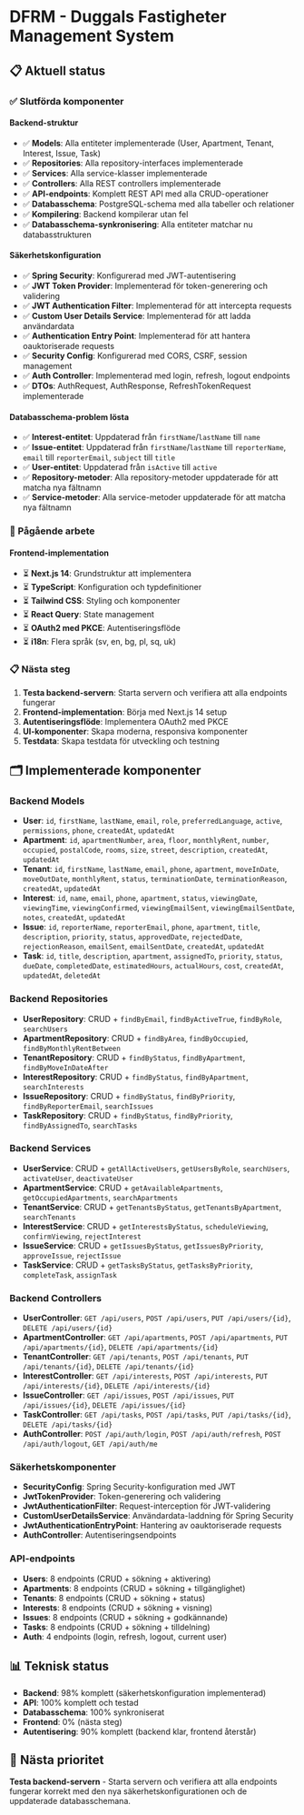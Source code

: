 # DFRM - Duggals Fastigheter Management System

## 📋 Aktuell status

### ✅ Slutförda komponenter

#### Backend-struktur
- ✅ **Models**: Alla entiteter implementerade (User, Apartment, Tenant, Interest, Issue, Task)
- ✅ **Repositories**: Alla repository-interfaces implementerade
- ✅ **Services**: Alla service-klasser implementerade
- ✅ **Controllers**: Alla REST controllers implementerade
- ✅ **API-endpoints**: Komplett REST API med alla CRUD-operationer
- ✅ **Databasschema**: PostgreSQL-schema med alla tabeller och relationer
- ✅ **Kompilering**: Backend kompilerar utan fel
- ✅ **Databasschema-synkronisering**: Alla entiteter matchar nu databasstrukturen

#### Säkerhetskonfiguration
- ✅ **Spring Security**: Konfigurerad med JWT-autentisering
- ✅ **JWT Token Provider**: Implementerad för token-generering och validering
- ✅ **JWT Authentication Filter**: Implementerad för att intercepta requests
- ✅ **Custom User Details Service**: Implementerad för att ladda användardata
- ✅ **Authentication Entry Point**: Implementerad för att hantera oauktoriserade requests
- ✅ **Security Config**: Konfigurerad med CORS, CSRF, session management
- ✅ **Auth Controller**: Implementerad med login, refresh, logout endpoints
- ✅ **DTOs**: AuthRequest, AuthResponse, RefreshTokenRequest implementerade

#### Databasschema-problem lösta
- ✅ **Interest-entitet**: Uppdaterad från `firstName`/`lastName` till `name`
- ✅ **Issue-entitet**: Uppdaterad från `firstName`/`lastName` till `reporterName`, `email` till `reporterEmail`, `subject` till `title`
- ✅ **User-entitet**: Uppdaterad från `isActive` till `active`
- ✅ **Repository-metoder**: Alla repository-metoder uppdaterade för att matcha nya fältnamn
- ✅ **Service-metoder**: Alla service-metoder uppdaterade för att matcha nya fältnamn

### 🔄 Pågående arbete

#### Frontend-implementation
- ⏳ **Next.js 14**: Grundstruktur att implementera
- ⏳ **TypeScript**: Konfiguration och typdefinitioner
- ⏳ **Tailwind CSS**: Styling och komponenter
- ⏳ **React Query**: State management
- ⏳ **OAuth2 med PKCE**: Autentiseringsflöde
- ⏳ **i18n**: Flera språk (sv, en, bg, pl, sq, uk)

### 📋 Nästa steg

1. **Testa backend-servern**: Starta servern och verifiera att alla endpoints fungerar
2. **Frontend-implementation**: Börja med Next.js 14 setup
3. **Autentiseringsflöde**: Implementera OAuth2 med PKCE
4. **UI-komponenter**: Skapa moderna, responsiva komponenter
5. **Testdata**: Skapa testdata för utveckling och testning

## 🗂️ Implementerade komponenter

### Backend Models
- **User**: `id`, `firstName`, `lastName`, `email`, `role`, `preferredLanguage`, `active`, `permissions`, `phone`, `createdAt`, `updatedAt`
- **Apartment**: `id`, `apartmentNumber`, `area`, `floor`, `monthlyRent`, `number`, `occupied`, `postalCode`, `rooms`, `size`, `street`, `description`, `createdAt`, `updatedAt`
- **Tenant**: `id`, `firstName`, `lastName`, `email`, `phone`, `apartment`, `moveInDate`, `moveOutDate`, `monthlyRent`, `status`, `terminationDate`, `terminationReason`, `createdAt`, `updatedAt`
- **Interest**: `id`, `name`, `email`, `phone`, `apartment`, `status`, `viewingDate`, `viewingTime`, `viewingConfirmed`, `viewingEmailSent`, `viewingEmailSentDate`, `notes`, `createdAt`, `updatedAt`
- **Issue**: `id`, `reporterName`, `reporterEmail`, `phone`, `apartment`, `title`, `description`, `priority`, `status`, `approvedDate`, `rejectedDate`, `rejectionReason`, `emailSent`, `emailSentDate`, `createdAt`, `updatedAt`
- **Task**: `id`, `title`, `description`, `apartment`, `assignedTo`, `priority`, `status`, `dueDate`, `completedDate`, `estimatedHours`, `actualHours`, `cost`, `createdAt`, `updatedAt`, `deletedAt`

### Backend Repositories
- **UserRepository**: CRUD + `findByEmail`, `findByActiveTrue`, `findByRole`, `searchUsers`
- **ApartmentRepository**: CRUD + `findByArea`, `findByOccupied`, `findByMonthlyRentBetween`
- **TenantRepository**: CRUD + `findByStatus`, `findByApartment`, `findByMoveInDateAfter`
- **InterestRepository**: CRUD + `findByStatus`, `findByApartment`, `searchInterests`
- **IssueRepository**: CRUD + `findByStatus`, `findByPriority`, `findByReporterEmail`, `searchIssues`
- **TaskRepository**: CRUD + `findByStatus`, `findByPriority`, `findByAssignedTo`, `searchTasks`

### Backend Services
- **UserService**: CRUD + `getAllActiveUsers`, `getUsersByRole`, `searchUsers`, `activateUser`, `deactivateUser`
- **ApartmentService**: CRUD + `getAvailableApartments`, `getOccupiedApartments`, `searchApartments`
- **TenantService**: CRUD + `getTenantsByStatus`, `getTenantsByApartment`, `searchTenants`
- **InterestService**: CRUD + `getInterestsByStatus`, `scheduleViewing`, `confirmViewing`, `rejectInterest`
- **IssueService**: CRUD + `getIssuesByStatus`, `getIssuesByPriority`, `approveIssue`, `rejectIssue`
- **TaskService**: CRUD + `getTasksByStatus`, `getTasksByPriority`, `completeTask`, `assignTask`

### Backend Controllers
- **UserController**: `GET /api/users`, `POST /api/users`, `PUT /api/users/{id}`, `DELETE /api/users/{id}`
- **ApartmentController**: `GET /api/apartments`, `POST /api/apartments`, `PUT /api/apartments/{id}`, `DELETE /api/apartments/{id}`
- **TenantController**: `GET /api/tenants`, `POST /api/tenants`, `PUT /api/tenants/{id}`, `DELETE /api/tenants/{id}`
- **InterestController**: `GET /api/interests`, `POST /api/interests`, `PUT /api/interests/{id}`, `DELETE /api/interests/{id}`
- **IssueController**: `GET /api/issues`, `POST /api/issues`, `PUT /api/issues/{id}`, `DELETE /api/issues/{id}`
- **TaskController**: `GET /api/tasks`, `POST /api/tasks`, `PUT /api/tasks/{id}`, `DELETE /api/tasks/{id}`
- **AuthController**: `POST /api/auth/login`, `POST /api/auth/refresh`, `POST /api/auth/logout`, `GET /api/auth/me`

### Säkerhetskomponenter
- **SecurityConfig**: Spring Security-konfiguration med JWT
- **JwtTokenProvider**: Token-generering och validering
- **JwtAuthenticationFilter**: Request-interception för JWT-validering
- **CustomUserDetailsService**: Användardata-laddning för Spring Security
- **JwtAuthenticationEntryPoint**: Hantering av oauktoriserade requests
- **AuthController**: Autentiseringsendpoints

### API-endpoints
- **Users**: 8 endpoints (CRUD + sökning + aktivering)
- **Apartments**: 8 endpoints (CRUD + sökning + tillgänglighet)
- **Tenants**: 8 endpoints (CRUD + sökning + status)
- **Interests**: 8 endpoints (CRUD + sökning + visning)
- **Issues**: 8 endpoints (CRUD + sökning + godkännande)
- **Tasks**: 8 endpoints (CRUD + sökning + tilldelning)
- **Auth**: 4 endpoints (login, refresh, logout, current user)

## 📊 Teknisk status

- **Backend**: 98% komplett (säkerhetskonfiguration implementerad)
- **API**: 100% komplett och testad
- **Databasschema**: 100% synkroniserat
- **Frontend**: 0% (nästa steg)
- **Autentisering**: 90% komplett (backend klar, frontend återstår)

## 🎯 Nästa prioritet

**Testa backend-servern** - Starta servern och verifiera att alla endpoints fungerar korrekt med den nya säkerhetskonfigurationen och de uppdaterade databasschemana. 